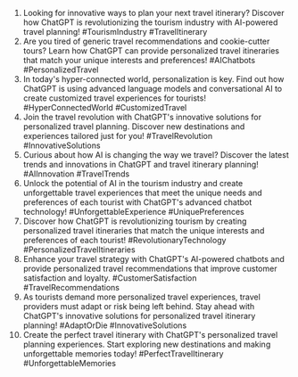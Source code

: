 1. Looking for innovative ways to plan your next travel itinerary? Discover how ChatGPT is revolutionizing the tourism industry with AI-powered travel planning! #TourismIndustry #TravelItinerary
2. Are you tired of generic travel recommendations and cookie-cutter tours? Learn how ChatGPT can provide personalized travel itineraries that match your unique interests and preferences! #AIChatbots #PersonalizedTravel
3. In today's hyper-connected world, personalization is key. Find out how ChatGPT is using advanced language models and conversational AI to create customized travel experiences for tourists! #HyperConnectedWorld #CustomizedTravel
4. Join the travel revolution with ChatGPT's innovative solutions for personalized travel planning. Discover new destinations and experiences tailored just for you! #TravelRevolution #InnovativeSolutions
5. Curious about how AI is changing the way we travel? Discover the latest trends and innovations in ChatGPT and travel itinerary planning! #AIInnovation #TravelTrends
6. Unlock the potential of AI in the tourism industry and create unforgettable travel experiences that meet the unique needs and preferences of each tourist with ChatGPT's advanced chatbot technology! #UnforgettableExperience #UniquePreferences
7. Discover how ChatGPT is revolutionizing tourism by creating personalized travel itineraries that match the unique interests and preferences of each tourist! #RevolutionaryTechnology #PersonalizedTravelItineraries
8. Enhance your travel strategy with ChatGPT's AI-powered chatbots and provide personalized travel recommendations that improve customer satisfaction and loyalty. #CustomerSatisfaction #TravelRecommendations
9. As tourists demand more personalized travel experiences, travel providers must adapt or risk being left behind. Stay ahead with ChatGPT's innovative solutions for personalized travel itinerary planning! #AdaptOrDie #InnovativeSolutions
10. Create the perfect travel itinerary with ChatGPT's personalized travel planning experiences. Start exploring new destinations and making unforgettable memories today! #PerfectTravelItinerary #UnforgettableMemories
